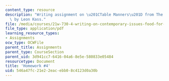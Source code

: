 ```yaml
---
content_type: resource
description: "Writing assignment on \u201CTable Manners\u201D from The Hungry Soul\
  \ by Leon Kass."
file: /media/courses/21w-730-4-writing-on-contemporary-issues-food-for-thought-writing-and-reading-about-the-cultures-of-food-fall-2008/546a47fc21e22eacebb08c4123d0a30b_hw_4.pdf
file_type: application/pdf
learning_resource_types:
- Assignments
ocw_type: OCWFile
parent_title: Assignments
parent_type: CourseSection
parent_uid: 3d941cc7-6416-04a6-8e5e-580833e05484
resourcetype: Document
title: 'Homework #4'
uid: 546a47fc-21e2-2eac-ebb0-8c4123d0a30b
---
```

